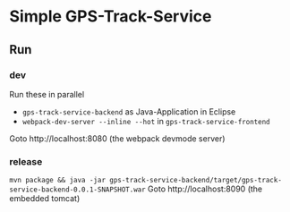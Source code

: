 # Simple GPS-Track-Service

## Run

### dev
Run these in parallel

- `gps-track-service-backend` as Java-Application in Eclipse
- `webpack-dev-server --inline --hot` in `gps-track-service-frontend`

Goto http://localhost:8080 (the webpack devmode server)

### release
`mvn package && java -jar gps-track-service-backend/target/gps-track-service-backend-0.0.1-SNAPSHOT.war` 
Goto http://localhost:8090 (the embedded tomcat)
